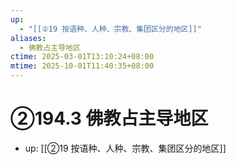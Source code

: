 ```yaml
---
up:
  - "[[②19 按语种、人种、宗教、集团区分的地区]]"
aliases:
  - 佛教占主导地区
ctime: 2025-03-01T13:10:24+08:00
mtime: 2025-10-01T11:40:35+08:00
---
```


# ②194.3 佛教占主导地区

- up: [[②19 按语种、人种、宗教、集团区分的地区]]
